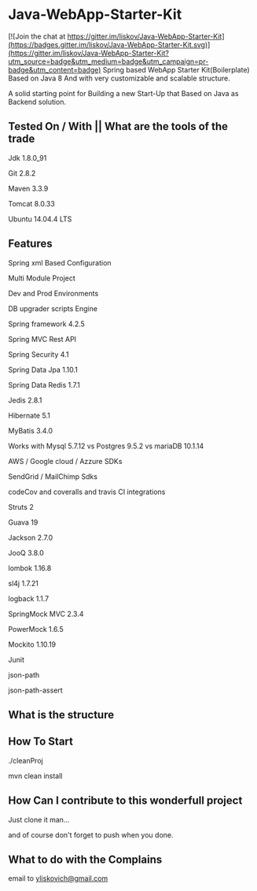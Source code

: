 # Java-WebApp-Starter-Kit

[![Join the chat at https://gitter.im/liskov/Java-WebApp-Starter-Kit](https://badges.gitter.im/liskov/Java-WebApp-Starter-Kit.svg)](https://gitter.im/liskov/Java-WebApp-Starter-Kit?utm_source=badge&utm_medium=badge&utm_campaign=pr-badge&utm_content=badge)
Spring based WebApp Starter Kit(Boilerplate) Based on Java 8 And
 with very customizable and scalable structure.

A solid starting point for Building a new Start-Up that Based on Java as Backend solution.
## Tested On / With || What are the tools of the trade
Jdk 1.8.0_91

Git 2.8.2

Maven 3.3.9

Tomcat 8.0.33

Ubuntu 14.04.4 LTS

## Features

Spring xml Based Configuration

Multi Module Project

Dev and Prod Environments

DB upgrader scripts Engine

Spring framework 4.2.5

Spring MVC Rest API

Spring Security 4.1

Spring Data Jpa 1.10.1

Spring Data Redis 1.7.1

Jedis 2.8.1

Hibernate 5.1

MyBatis 3.4.0

Works with Mysql 5.7.12 vs Postgres 9.5.2 vs mariaDB 10.1.14

AWS / Google cloud / Azzure SDKs

SendGrid / MailChimp Sdks

codeCov and coveralls and travis CI integrations

Struts 2

Guava 19

Jackson 2.7.0

JooQ 3.8.0

lombok 1.16.8

sl4j 1.7.21

logback 1.1.7

SpringMock MVC 2.3.4

PowerMock 1.6.5

Mockito 1.10.19

Junit

json-path

json-path-assert

## What is the structure

## How To Start

./cleanProj

mvn clean install

## How Can I contribute to this wonderfull project
Just clone it man...

and of course don't forget to push when you done.
## What to do with the Complains

email to yliskovich@gmail.com

